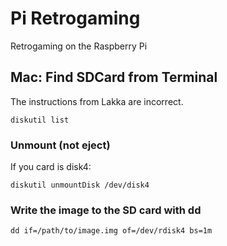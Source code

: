 # Pi Retrogaming

Retrogaming on the Raspberry Pi

## Mac: Find SDCard from Terminal

The instructions from Lakka are incorrect.

`diskutil list`

### Unmount (not eject)

If you card is disk4:

`diskutil unmountDisk /dev/disk4`

### Write the image to the SD card with dd

`dd if=/path/to/image.img of=/dev/rdisk4 bs=1m`
